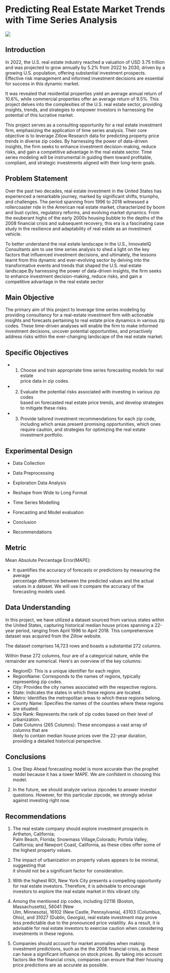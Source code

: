 # Predicting Real Estate Market Trends with Time Series Analysis

![](https://blogs.sap.com/wp-content/uploads/2019/10/Fig-00-scaled.jpg)

## Introduction
In 2022, the U.S. real estate industry reached a valuation of USD 3.75 trillion and was projected to grow annually by 5.2% from 2022 to 2030, driven by a growing U.S. population, offering substantial investment prospects. Effective risk management and informed investment decisions are essential for success in this dynamic market. 

It was revealed that residential properties yield an average annual return of 10.6%, while commercial properties offer an average return of 9.5%. This project delves into the complexities of the U.S. real estate sector, providing insights, trends, and strategies to empower investors in harnessing the potential of this lucrative market.


This project serves as a consulting opportunity for a  real estate investment firm, emphasizing the application of time series analysis. Their core objective is to leverage Zillow Research data for predicting property price trends in diverse zip codes. By harnessing the power of data-driven insights, the firm seeks to enhance investment decision-making, reduce risks, and gain a competitive advantage in the real estate sector. Time series modeling will be instrumental in guiding them toward profitable, compliant, and strategic investments aligned with their long-term goals.

## Problem Statement

Over the past two decades, real estate investment in the United States has experienced a remarkable journey, marked by significant shifts, triumphs, and challenges. The period spanning from 1996 to 2018 witnessed a rollercoaster ride in the American real estate market, characterized by boom and bust cycles, regulatory reforms, and evolving market dynamics. From the exuberant highs of the early 2000s housing bubble to the depths of the 2008 financial crisis and subsequent recovery, this era is a fascinating case study in the resilience and adaptability of real estate as an investment vehicle. 

To better understand the real estate landscape in the U.S., InnovateIQ Consultants aim to use time series analysis to shed a light on the key factors that influenced investment decisions, and ultimately, the lessons learnt from this dynamic and ever-evolving sector by delving into the transformative events and trends that shaped the U.S. real estate landscape.By harnessing the power of data-driven insights, the firm seeks to enhance investment decision-making, reduce risks, and gain a competitive advantage in the real estate sector

## Main Objective

The primary aim of this project to leverage time series modeling by providing consultancy for a real-estate investment firm with actionable insights and forecasts pertaining to real estate price dynamics in various zip codes. These time-driven analyses will enable the firm to make informed investment decisions, uncover potential opportunities, and proactively address risks within the ever-changing landscape of the real estate market.

## Specific Objectives

- 1. Choose and train appropriate time series forecasting models for real estate  
     price data in zip  codes.

- 2. Evaluate the potential risks associated with investing in various zip codes   
     based    on forecasted real estate price trends, and develop strategies to mitigate these risks.  
  
- 3. Provide tailored investment recommendations for each zip code, including which 
     areas present promising opportunities, which ones require caution, and strategies for optimizing the real estate investment portfolio.  

## Experimental Design

   - Data Collection
   
   - Data Preprocessing
   
   - Exploration Data Analysis 
   
   - Reshape from Wide to Long Format
   
   - Time Series Modelling

   - Forecasting and Model evaluation

   - Conclusion

   - Recommendations 

## Metric 

Mean Absolute Percentage Error(MAPE):
     
   - It quantifies the accuracy of forecasts or predictions by measuring the average   
     percentage difference between the predicted values and the actual values in a dataset. We will use it compare the accuracy of the forecasting models used.
    
## Data Understanding

In this project, we have utilized a dataset sourced from various states within the United States, capturing historical median house prices spanning a 22-year period, ranging from April 1996 to April 2018. This comprehensive dataset was acquired from the Zillow website.

The dataset comprises 14,723 rows and boasts a substantial 272 columns.

Within these 272 columns, four are of a categorical nature, while the remainder are numerical. Here's an overview of the key columns:

  - RegionID: This is a unique identifier for each region.
  - RegionName: Corresponds to the names of regions, typically representing zip codes.
  - City: Provides the city names associated with the respective regions.
  - State: Indicates the states in which these regions are located.
  - Metro: Identifies the metropolitan areas to which these regions belong.
  - County Name: Specifies the names of the counties where these regions are situated.
  - Size Rank: Represents the rank of zip codes based on their level of urbanization.
  - Date Columns (265 Columns): These encompass a vast array of columns that are   
    likely   to contain   median house prices over the 22-year duration, providing a detailed historical perspective.


 ## Conclusions

1. One Step Ahead forecasting model is more accurate than the prophet model because it has a lower MAPE. We are confident in choosing this model.
   
2. In the future, we should analyze various zipcodes to answer investor questions. However, for this particular zipcode, we strongly advise against investing right now.
        
 ## Recommendations
 
1. The real estate company should explore investment prospects in Artheton, California;  
   Palm Beach, Florida; Snowmass Village,Colorado; Portola Valley, California; and Newport Coast, California, as these cities offer some of the highest property values.
   
2. The impact of urbanization on property values appears to be minimal, suggesting that  
   it should not be a significant factor  for consideration. 

3. With the highest ROI, New York City presents a compelling opportunity for real estate 
   investors. Therefore, it is advisable to encourage investors to explore the real estate market in this vibrant city.

4. Among the mentioned zip codes, including 02116 (Boston, Massachusetts), 56041 (New   
   Ulm, Minnesota), 16102 (New Castle, Pennsylvania), 43103 (Columbus, Ohio), and 31027 (Dublin, Georgia), real estate investment may prove less predictable due to 
   the pronounced price volatility. As a result, it is advisable for real estate investors to exercise caution when considering    investments in these regions.   
   
5. Companies should account for market anomalies when making investment predictions, 
   such as the the 2008 financial crisis, as    these can have a significant influence on stock prices. By taking into account factors like the financial crisis, companies    can ensure that their housing price predictions are as accurate as possible.   
 





